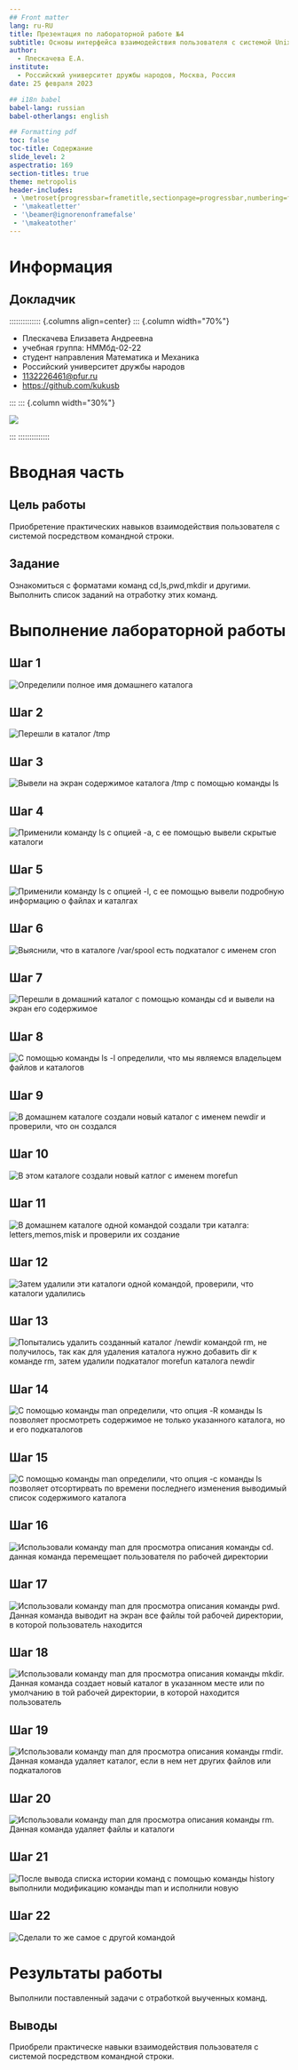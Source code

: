 ```yaml
---
## Front matter
lang: ru-RU
title: Презентация по лабораторной работе №4
subtitle: Основы интерфейса взаимодействия пользователя с системой Unix на уровне командной строки
author:
  - Плескачева Е.А.
institute:
  - Российский университет дружбы народов, Москва, Россия
date: 25 февраля 2023

## i18n babel
babel-lang: russian
babel-otherlangs: english

## Formatting pdf
toc: false
toc-title: Содержание
slide_level: 2
aspectratio: 169
section-titles: true
theme: metropolis
header-includes:
 - \metroset{progressbar=frametitle,sectionpage=progressbar,numbering=fraction}
 - '\makeatletter'
 - '\beamer@ignorenonframefalse'
 - '\makeatother'
---
```


# Информация

## Докладчик

:::::::::::::: {.columns align=center}
::: {.column width="70%"}

  * Плескачева Елизавета Андреевна
  * учебная группа: НММбд-02-22
  * студент направления Математика и Механика
  * Российский университет дружбы народов
  * [1132226461@pfur.ru](mailto:1132226461@pfur.ru)
  * <https://github.com/kukusb>

:::
::: {.column width="30%"}

![](./image/me.jpg)

:::
::::::::::::::

# Вводная часть

## Цель работы

 Приобретение практических навыков взаимодействия пользователя с системой посредством командной строки.


## Задание

 Ознакомиться с форматами команд cd,ls,pwd,mkdir и другими. Выполнить список заданий на отработку этих команд.

# Выполнение лабораторной работы

## Шаг 1

![Определили полное имя домашнего каталога](image/1.png)

## Шаг 2

![Перешли в каталог /tmp](image/2.png)

## Шаг 3

![Вывели на экран содержимое каталога /tmp c помощью команды ls](image/3.png)

## Шаг 4

![Применили команду ls с опцией -a, с ее помощью вывели скрытые каталоги](image/4.png)

## Шаг 5

![Применили команду ls с опцией -l, с ее помощью вывели подробную информацию о файлах и каталгах](image/5.png)

## Шаг 6

![Выяснили, что в каталоге /var/spool есть подкаталог с именем cron](image/6.png)

## Шаг 7

![Перешли в домашний каталог с помощью команды cd и вывели на экран его содержимое](image/7.png)

## Шаг 8

![С помощью команды ls -l определили, что мы являемся владельцем файлов и каталогов](image/8.png)

## Шаг 9

![В домашнем каталоге создали новый каталог с именем newdir и проверили, что он создался](image/9.png)

## Шаг 10

![В этом каталоге создали новый катлог с именем morefun](image/10.png)

## Шаг 11

![В домашнем каталоге одной командой создали три каталга: letters,memos,misk и проверили их создание](image/11.png)

## Шаг 12

![Затем удалили эти каталоги одной командой, проверили, что каталоги удалились](image/12.png)

## Шаг 13

![Попытались удалить созданный каталог /newdir командой rm, не получилось, так как для удаления каталога нужно добавить dir к команде rm, затем удалили подкаталог morefun каталога newdir](image/13.png)

## Шаг 14

![C помощью команды man определили, что опция -R команды ls позволяет просмотреть содержимое не только указанного каталога, но и его подкаталогов](image/14.png)

## Шаг 15

![C помощью команды man определили, что опция -c команды ls позволяет отсортирвать по времени последнего изменения выводимый список содержимого каталога](image/15.png)

## Шаг 16

![Использовали команду man для просмотра описания команды cd. данная команда перемещает пользователя по рабочей директории](image/16.png)

## Шаг 17

![Использовали команду man для просмотра описания команды pwd. Данная команда выводит на экран все файлы той рабочей директории, в которой пользователь находится](image/17.png)

## Шаг 18

![Использовали команду man для просмотра описания команды mkdir. Данная команда создает новый каталог в указанном месте или по умолчанию в той рабочей директории, в которой находится пользователь](image/18.png)

## Шаг 19

![Использовали команду man для просмотра описания команды rmdir. Данная команда удаляет каталог, если в нем нет других файлов или подкаталогов](image/19.png)

## Шаг 20

![Использовали команду man для просмотра описания команды rm. Данная команда удаляет файлы и каталоги ](image/20.png)

## Шаг 21

![После вывода списка истории команд с помощью команды history выполнили модификацию команды man и исполнили новую](image/21.png)

## Шаг 22

![Сделали то же самое с другой командой](image/22.png)


# Результаты работы

Выполнили поставленный задачи с отработкой выученных команд.

## Выводы

 Приобрели практическе навыки взаимодействия пользователя с системой посредством командной строки.


